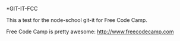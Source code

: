*GIT-IT-FCC

This a test for the node-school git-it for Free Code Camp.

Free Code Camp is pretty awesome: http://www.freecodecamp.com
